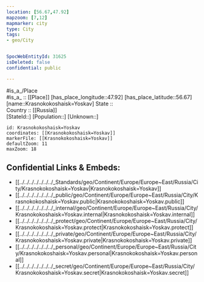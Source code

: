 ```yaml
---
location: [56.67,47.92] 
mapzoom: [7,12] 
mapmarker: city 
type: City
tags:
- geo/City


SpocWebEntityId: 31625
isDeleted: false
confidential: public

---
```

#is_a_/Place  
#is_a_ :: [[Place]] 
[has_place_longitude::47.92] 
[has_place_latitude::56.67] 
[name::Krasnokokoshaisk=Yoskav] 
State ::  
Country :: [[Russia]]  
[StateId::] 
[Population::] 
[Unknown::] 


```leaflet
id: Krasnokokoshaisk=Yoskav
coordinates: [[Krasnokokoshaisk=Yoskav]] 
markerFile: [[Krasnokokoshaisk=Yoskav]] 
defaultZoom: 11 
maxZoom: 18
```


## Confidential Links & Embeds: 
- [[../../../../../../../_Standards/geo/Continent/Europe/Europe~East/Russia/City/Krasnokokoshaisk=Yoskav|Krasnokokoshaisk=Yoskav]] 
- [[../../../../../../../_public/geo/Continent/Europe/Europe~East/Russia/City/Krasnokokoshaisk=Yoskav.public|Krasnokokoshaisk=Yoskav.public]] 
- [[../../../../../../../_internal/geo/Continent/Europe/Europe~East/Russia/City/Krasnokokoshaisk=Yoskav.internal|Krasnokokoshaisk=Yoskav.internal]] 
- [[../../../../../../../_protect/geo/Continent/Europe/Europe~East/Russia/City/Krasnokokoshaisk=Yoskav.protect|Krasnokokoshaisk=Yoskav.protect]] 
- [[../../../../../../../_private/geo/Continent/Europe/Europe~East/Russia/City/Krasnokokoshaisk=Yoskav.private|Krasnokokoshaisk=Yoskav.private]] 
- [[../../../../../../../_personal/geo/Continent/Europe/Europe~East/Russia/City/Krasnokokoshaisk=Yoskav.personal|Krasnokokoshaisk=Yoskav.personal]] 
- [[../../../../../../../_secret/geo/Continent/Europe/Europe~East/Russia/City/Krasnokokoshaisk=Yoskav.secret|Krasnokokoshaisk=Yoskav.secret]] 
